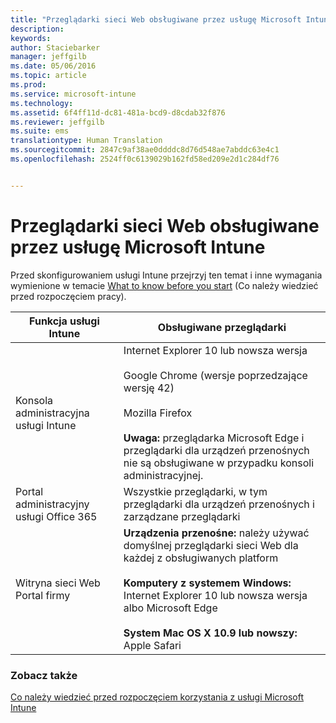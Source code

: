 ```yaml
---
title: "Przeglądarki sieci Web obsługiwane przez usługę Microsoft Intune | Microsoft Intune"
description: 
keywords: 
author: Staciebarker
manager: jeffgilb
ms.date: 05/06/2016
ms.topic: article
ms.prod: 
ms.service: microsoft-intune
ms.technology: 
ms.assetid: 6f4ff11d-dc81-481a-bcd9-d8cdab32f876
ms.reviewer: jeffgilb
ms.suite: ems
translationtype: Human Translation
ms.sourcegitcommit: 2847c9af38ae0ddddc8d76d548ae7abddc63e4c1
ms.openlocfilehash: 2524ff0c6139029b162fd58ed209e2d1c284df76


---
```


# Przeglądarki sieci Web obsługiwane przez usługę Microsoft Intune

Przed skonfigurowaniem usługi Intune przejrzyj ten temat i inne wymagania wymienione w temacie [What to know before you start](what-to-know-before-you-start-microsoft-intune.md) (Co należy wiedzieć przed rozpoczęciem pracy).

|Funkcja usługi Intune |Obsługiwane przeglądarki|
|---------|---------|
|Konsola administracyjna usługi Intune     |  Internet Explorer 10 lub nowsza wersja<br /><br />Google Chrome (wersje poprzedzające wersję 42)<br /><br />Mozilla Firefox <br /><br />**Uwaga:** przeglądarka Microsoft Edge i przeglądarki dla urządzeń przenośnych nie są obsługiwane w przypadku konsoli administracyjnej.                      
|Portal administracyjny usługi Office 365     |Wszystkie przeglądarki, w tym przeglądarki dla urządzeń przenośnych i zarządzane przeglądarki  |
|Witryna sieci Web Portal firmy     |**Urządzenia przenośne:** należy używać domyślnej przeglądarki sieci Web dla każdej z obsługiwanych platform   <br /><br />**Komputery z systemem Windows:** Internet Explorer 10 lub nowsza wersja albo Microsoft Edge<br /><br />**System Mac OS X 10.9 lub nowszy:** Apple Safari    |


### Zobacz także
[Co należy wiedzieć przed rozpoczęciem korzystania z usługi Microsoft Intune](what-to-know-before-you-start-microsoft-intune.md)





<!--HONumber=Jun16_HO4-->


